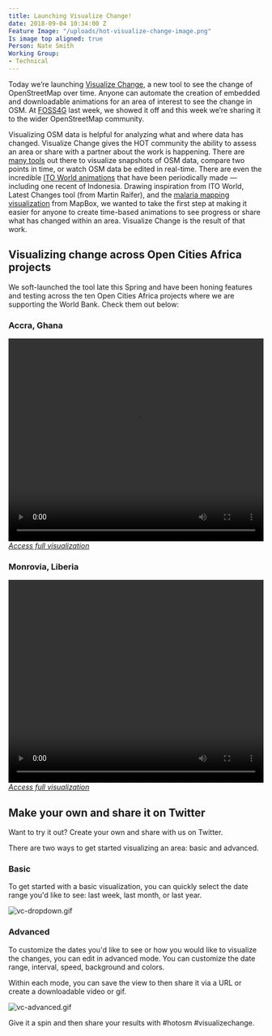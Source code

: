 ```yaml
---
title: Launching Visualize Change!
date: 2018-09-04 10:34:00 Z
Feature Image: "/uploads/hot-visualize-change-image.png"
Is image top aligned: true
Person: Nate Smith
Working Group:
- Technical
---
```


Today we’re launching [Visualize Change](https://visualize-change.hotosm.org), a new tool to see the change of OpenStreetMap over time. Anyone can automate the creation of embedded and downloadable animations for an area of interest to see the change in OSM. At [FOSS4G](https://2018.foss4g.org/) last week, we showed it off and this week we’re sharing it to the wider OpenStreetMap community. 

Visualizing OSM data is helpful for analyzing what and where data has changed. Visualize Change gives the HOT community the ability to assess an area or share with a partner about the work is happening. There are [many tools](https://wiki.openstreetmap.org/wiki/List_of_OSM-based_services) out there to visualize snapshots of OSM data, compare two points in time, or watch OSM data be edited in real-time. There are even the incredible [ITO World animations](https://wiki.openstreetmap.org/wiki/Ito_World) that have been periodically made — including one recent of Indonesia. Drawing inspiration from ITO World, Latest Changes tool (from Martin Raifer), and the [malaria mapping visualization](https://www.mapbox.com/malaria-mapping/) from MapBox, we wanted to take the first step at making it easier for anyone to create time-based animations to see progress or share what has changed within an area. Visualize Change is the result of that work.

## Visualizing change across Open Cities Africa projects

We soft-launched the tool late this Spring and have been honing features and testing across the ten Open Cities Africa projects where we are supporting the World Bank. Check them out below:

### Accra, Ghana
<video controls autoplay loop src="https://visualize-change-dev.hotosm.org/renders/90abda4e4291e538c1a2e6c9ff725d6b/render.mp4" width="100%" height="400">Sorry, your browser doesn't support embedded videos.</video>
_[Access full visualization](https://visualize-change-dev.hotosm.org/view/28)_

### Monrovia, Liberia
<video controls autoplay loop src="http://visualize-change-dev.hotosm.org/renders/545a33032ae5afc37fc15f7111d25fcc/render.mp4" width="100%" height="400">Sorry, your browser doesn't support embedded videos.</video>
_[Access full visualization](https://visualize-change-dev.hotosm.org/view/29)_
## Make your own and share it on Twitter

Want to try it out? Create your own and share with us on Twitter. 

There are two ways to get started visualizing an area: basic and advanced. 

### Basic

To get started with a basic visualization, you can quickly select the date range you'd like to see: last week, last month, or last year. 

![vc-dropdown.gif](/uploads/vc-dropdown.gif)

### Advanced

To customize the dates you'd like to see or how you would like to visualize the changes, you can edit in advanced mode. You can customize the date range, interval, speed, background and colors. 

Within each mode, you can save the view to then share it via a URL or create a downloadable video or gif. 

![vc-advanced.gif](/uploads/vc-advanced.gif)

Give it a spin and then share your results with #hotosm #visualizechange. 
